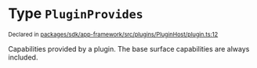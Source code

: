 # Type `PluginProvides`
<sub>Declared in [packages/sdk/app-framework/src/plugins/PluginHost/plugin.ts:12](https://github.com/dxos/dxos/blob/5efa14d7c/packages/sdk/app-framework/src/plugins/PluginHost/plugin.ts#L12)</sub>


Capabilities provided by a plugin.
The base surface capabilities are always included.



